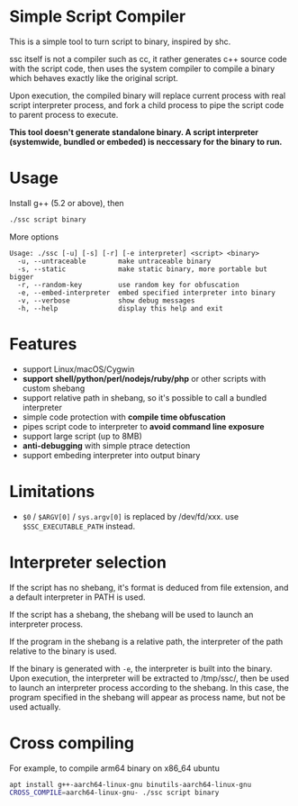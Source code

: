 # Simple Script Compiler

This is a simple tool to turn script to binary, inspired by shc.

ssc itself is not a compiler such as cc, it rather generates c++ source code with the script code, then uses the system compiler to compile a binary which behaves exactly like the original script.

Upon execution, the compiled binary will replace current process with real script interpreter process, and fork a child process to pipe the script code to parent process to execute.

**This tool doesn't generate standalone binary. A script interpreter (systemwide, bundled or embeded) is neccessary for the binary to run.**

# Usage

Install g++ (5.2 or above), then

```bash
./ssc script binary
```

More options

```
Usage: ./ssc [-u] [-s] [-r] [-e interpreter] <script> <binary>
  -u, --untraceable        make untraceable binary
  -s, --static             make static binary, more portable but bigger
  -r, --random-key         use random key for obfuscation
  -e, --embed-interpreter  embed specified interpreter into binary
  -v, --verbose            show debug messages
  -h, --help               display this help and exit
```

# Features

* support Linux/macOS/Cygwin
* **support shell/python/perl/nodejs/ruby/php** or other scripts with custom shebang
* support relative path in shebang, so it's possible to call a bundled interpreter
* simple code protection with **compile time obfuscation**
* pipes script code to interpreter to **avoid command line exposure**
* support large script (up to 8MB)
* **anti-debugging** with simple ptrace detection
* support embeding interpreter into output binary

# Limitations

* `$0` / `$ARGV[0]` / `sys.argv[0]` is replaced by /dev/fd/xxx. use `$SSC_EXECUTABLE_PATH` instead.

# Interpreter selection

If the script has no shebang, it's format is deduced from file extension, and a default interpreter in PATH is used.

If the script has a shebang, the shebang will be used to launch an interpreter process.

If the program in the shebang is a relative path, the interpreter of the path relative to the binary is used. 

If the binary is generated with `-e`, the interpreter is built into the binary. Upon execution, the interpreter will be extracted to /tmp/ssc/, then be used to launch an interpreter process according to the shebang. In this case, the program specified in the shebang will appear as process name, but not be used actually.

# Cross compiling

For example, to compile arm64 binary on x86_64 ubuntu

```bash
apt install g++-aarch64-linux-gnu binutils-aarch64-linux-gnu
CROSS_COMPILE=aarch64-linux-gnu- ./ssc script binary
```
